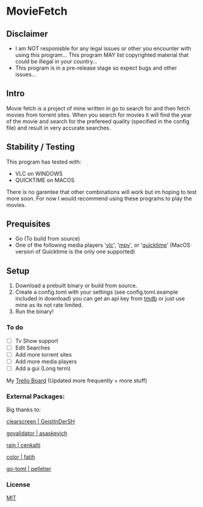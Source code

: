 # MovieFetch

## Disclaimer
- I am NOT responisble for any legal issues or other you encounter with using this program... This program MAY list copyrighted material that could be illegal in your country...
- This program is in a pre-release stage so expect bugs and other issues...

## Intro
Movie fetch is a project of mine written in go to search for and then fetch movies from torrent sites. When you search for movies it will find the year of the movie and search for the prefereed quality (specified in the config file) and result in very accurate searches.

## Stability / Testing
This program has tested with:
- VLC on WINDOWS
- QUICKTIME on MACOS

There is no garentee that other combinations will work but im hoping to test more soon.
For now I would recommend using these programs to play the movies.

## Prequisites
- Go (To build from source)
- One of the following media players '[vlc](https://www.videolan.org/vlc/)', '[mpv](https://mpv.io/)', or '[quicktime](https://support.apple.com/downloads/quicktime)' (MacOS version of Quicktime is the only one supported)

## Setup
1. Download a prebuilt binary or build from source. 
1. Create a config.toml with your settings (see config.toml.example included in download) you can get an api key from [tmdb](https://www.themoviedb.org/) or just use mine as its not rate limited.
1. Run the binary!

### To do
- [  ] Tv Show support
- [  ] Edit Searches
- [  ] Add more torrent sites
- [  ] Add more media players
- [  ] Add a gui (Long term)

My [Trello Board](https://trello.com/b/LUevlQih/moviefetch) (Updated more frequently + more stuff)

### External Packages:
Big thanks to:

[clearscreen | GeistInDerSH](https://www.github.com/GeistInDerSH/clearscreen)

[govalidator | asaskevich](https://www.github.com/asaskevich/govalidator)

[rain        | cenkalti](https://www.github.com/cenkalti/rain)

[color       | fatih](https://www.github.com/fatih/color)

[go-toml     | pelletier](https://www.github.com/pelletier/go-toml)

### License
[MIT](https://github.com/MD5-Hashm/moviefetch/blob/main/LICENCE)